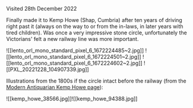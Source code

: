 Visited 28th December 2022

Finally made it to Kemp Howe (Shap, Cumbria) after ten years of driving right past it (always on the way to or from the in-laws, in later years with tired children). Was once a very impressive stone circle, unfortunately the Victorians' felt a new railway line was more important.

![[lento_orl_mono_standard_pixel_6_1672224485~2.jpg]]
![[lento_orl_mono_standard_pixel_6_1672224501~2.jpg]]
![[lento_orl_mono_standard_pixel_6_1672224602~2.jpg]]
![[PXL_20221228_104907339.jpg]]

Illustrations from the 1800s if the circle intact before the railway (from the [Modern Antiquarian Kemp Howe page](https://www.themodernantiquarian.com/site/328/kemp_howe.html)):

![[kemp_howe_38566.jpg]]![[kemp_howe_94388.jpg]]